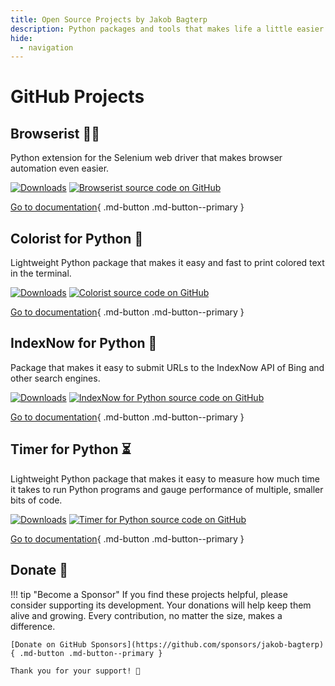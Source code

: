 ```yaml
---
title: Open Source Projects by Jakob Bagterp
description: Python packages and tools that makes life a little easier. Get access to the source code and documentation for each project here.
hide:
  - navigation
---
```


# GitHub Projects
## Browserist 👨‍💻
Python extension for the Selenium web driver that makes browser automation even easier.

[![Downloads](https://static.pepy.tech/badge/browserist)](https://pepy.tech/project/browserist)
[![Browserist source code on GitHub](https://img.shields.io/static/v1?label=GitHub&message=source%20code&logo=github&color=teal&link=https%3A%2F%2Fgithub.com%2Fjakob-bagterp%2Fbrowserist)](https://github.com/jakob-bagterp/browserist/)

[Go to documentation](https://jakob-bagterp.github.io/browserist/){ .md-button .md-button--primary }

## Colorist for Python 🌈
Lightweight Python package that makes it easy and fast to print colored text in the terminal.

[![Downloads](https://static.pepy.tech/badge/colorist)](https://pepy.tech/project/colorist)
[![Colorist source code on GitHub](https://img.shields.io/static/v1?label=GitHub&message=source%20code&logo=github&color=teal&link=https%3A%2F%2Fgithub.com%2Fjakob-bagterp%2Fcolorist-for-python)](https://github.com/jakob-bagterp/colorist-for-python/)

[Go to documentation](https://jakob-bagterp.github.io/colorist-for-python/){ .md-button .md-button--primary }

## IndexNow for Python 🔎
Package that makes it easy to submit URLs to the IndexNow API of Bing and other search engines.

[![Downloads](https://static.pepy.tech/badge/index-now-for-python)](https://pepy.tech/project/index-now-for-python)
[![IndexNow for Python source code on GitHub](https://img.shields.io/static/v1?label=GitHub&message=source%20code&logo=github&color=teal&link=https%3A%2F%2Fgithub.com%2Fjakob-bagterp%2Findex-now-for-python)](https://github.com/jakob-bagterp/index-now-for-python/)

[Go to documentation](https://jakob-bagterp.github.io/index-now-for-python/){ .md-button .md-button--primary }

## Timer for Python ⏳
Lightweight Python package that makes it easy to measure how much time it takes to run Python programs and gauge performance of multiple, smaller bits of code.

[![Downloads](https://static.pepy.tech/badge/timer-for-python)](https://pepy.tech/project/timer-for-python)
[![Timer for Python source code on GitHub](https://img.shields.io/static/v1?label=GitHub&message=source%20code&logo=github&color=teal&link=https%3A%2F%2Fgithub.com%2Fjakob-bagterp%2Ftimer-for-python)](https://github.com/jakob-bagterp/timer-for-python/)

[Go to documentation](https://jakob-bagterp.github.io/timer-for-python/){ .md-button .md-button--primary }

## Donate 💖
!!! tip "Become a Sponsor"
    If you find these projects helpful, please consider supporting its development. Your donations will help keep them alive and growing. Every contribution, no matter the size, makes a difference.

    [Donate on GitHub Sponsors](https://github.com/sponsors/jakob-bagterp){ .md-button .md-button--primary }

    Thank you for your support! 🙌
